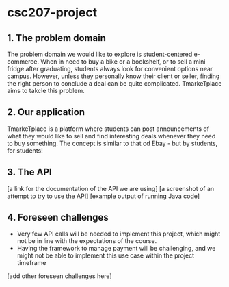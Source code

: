 # csc207-project

## 1. The problem domain
The problem domain we would like to explore is student-centered e-commerce. When in need to buy a bike or a bookshelf, or to sell a mini fridge after graduating, students always look for convenient options near campus. However, unless they personally know their client or seller, finding the right person to conclude a deal can be quite complicated. TmarkeTplace aims to takcle this problem.

## 2. Our application
TmarkeTplace is a platform where students can post announcements of what they would like to sell and find interesting deals whenever they need to buy something. The concept is similar to that od Ebay - but by students, for students!

## 3. The API
[a link for the documentation of the API we are using]
[a screenshot of an attempt to try to use the API]
[example output of running Java code]

## 4. Foreseen challenges
* Very few API calls will be needed to implement this project, which might not be in line with the expectations of the course.
* Having the framework to manage payment will be challenging, and we might not be able to implement this use case within the project timeframe

[add other foreseen challenges here]

